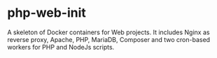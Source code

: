 # php-web-init
A skeleton of Docker containers for Web projects. It includes Nginx as reverse proxy, Apache, PHP, MariaDB, Composer and two cron-based workers for PHP and NodeJs scripts.
